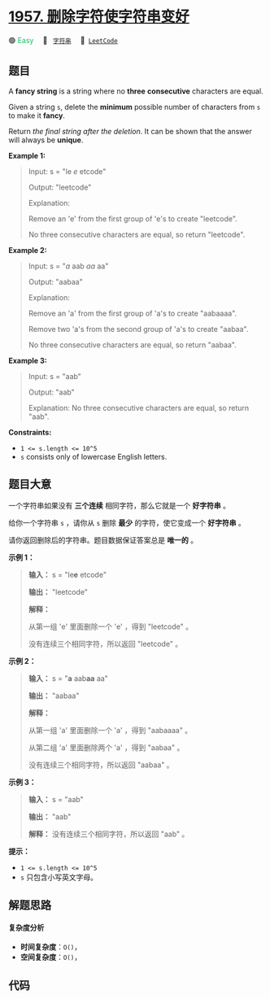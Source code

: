 # [1957. 删除字符使字符串变好](https://leetcode.com/problems/delete-characters-to-make-fancy-string)

🟢 <font color=#15bd66>Easy</font>&emsp; 🔖&ensp; [`字符串`](/leetcode/outline/tag/string.md)&emsp; 🔗&ensp;[`LeetCode`](https://leetcode.com/problems/delete-characters-to-make-fancy-string)

## 题目

A **fancy string** is a string where no **three** **consecutive** characters
are equal.

Given a string `s`, delete the **minimum** possible number of characters from
`s` to make it **fancy**.

Return _the final string after the deletion_. It can be shown that the answer
will always be **unique**.



**Example 1:**

> Input: s = "le _e_ etcode"
> 
> Output: "leetcode"
> 
> Explanation:
> 
> Remove an 'e' from the first group of 'e's to create "leetcode".
> 
> No three consecutive characters are equal, so return "leetcode".

**Example 2:**

> Input: s = "_a_ aab _aa_ aa"
> 
> Output: "aabaa"
> 
> Explanation:
> 
> Remove an 'a' from the first group of 'a's to create "aabaaaa".
> 
> Remove two 'a's from the second group of 'a's to create "aabaa".
> 
> No three consecutive characters are equal, so return "aabaa".

**Example 3:**

> Input: s = "aab"
> 
> Output: "aab"
> 
> Explanation: No three consecutive characters are equal, so return "aab".

**Constraints:**

  * `1 <= s.length <= 10^5`
  * `s` consists only of lowercase English letters.


## 题目大意

一个字符串如果没有 **三个连续**  相同字符，那么它就是一个 **好字符串**  。

给你一个字符串 `s` ，请你从 `s` 删除 **最少**  的字符，使它变成一个 **好字符串** 。

请你返回删除后的字符串。题目数据保证答案总是 **唯一的** 。



**示例 1：**

> 
> 
> 
> 
> 
> **输入：** s = "le**e** etcode"
> 
> **输出：** "leetcode"
> 
> **解释：**
> 
> 从第一组 'e' 里面删除一个 'e' ，得到 "leetcode" 。
> 
> 没有连续三个相同字符，所以返回 "leetcode" 。
> 
> 

**示例 2：**

> 
> 
> 
> 
> 
> **输入：** s = "**a** aab**aa** aa"
> 
> **输出：** "aabaa"
> 
> **解释：**
> 
> 从第一组 'a' 里面删除一个 'a' ，得到 "aabaaaa" 。
> 
> 从第二组 'a' 里面删除两个 'a' ，得到 "aabaa" 。
> 
> 没有连续三个相同字符，所以返回 "aabaa" 。
> 
> 

**示例 3：**

> 
> 
> 
> 
> 
> **输入：** s = "aab"
> 
> **输出：** "aab"
> 
> **解释：** 没有连续三个相同字符，所以返回 "aab" 。
> 
> 



**提示：**

  * `1 <= s.length <= 10^5`
  * `s` 只包含小写英文字母。


## 解题思路

#### 复杂度分析

- **时间复杂度**：`O()`，
- **空间复杂度**：`O()`，

## 代码

```javascript

```